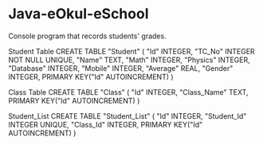 # Java-eOkul-eSchool
Console program that records students' grades.

Student Table
CREATE TABLE "Student" (
	"Id"	INTEGER,
	"TC_No"	INTEGER NOT NULL UNIQUE,
	"Name"	TEXT,
	"Math"	INTEGER,
	"Physics"	INTEGER,
	"Database"	INTEGER,
	"Mobile"	INTEGER,
	"Average"	REAL,
	"Gender"	INTEGER,
	PRIMARY KEY("Id" AUTOINCREMENT)
)

Class Table
CREATE TABLE "Class" (
	"Id"	INTEGER,
	"Class_Name"	TEXT,
	PRIMARY KEY("Id" AUTOINCREMENT)
)

Student_List
CREATE TABLE "Student_List" (
	"Id"	INTEGER,
	"Student_Id"	INTEGER UNIQUE,
	"Class_Id"	INTEGER,
	PRIMARY KEY("Id" AUTOINCREMENT)
)
